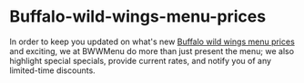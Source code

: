 # Buffalo-wild-wings-menu-prices
In order to keep you updated on what's new [Buffalo wild wings menu prices](https://bwwmenu.com/) and exciting, we at BWWMenu do more than just present the menu; we also highlight special specials, provide current rates, and notify you of any limited-time discounts.
